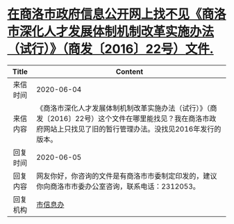 # [在商洛市政府信息公开网上找不见《商洛市深化人才发展体制机制改革实施办法（试行）》（商发〔2016〕22号）文件.](http://www.shangluo.gov.cn/zmhd/ldxxxx.jsp?urltype=leadermail.LeaderMailContentUrl&wbtreeid=1112&leadermailid=5972)

| Title |                                        Content                                         |
|:-----:|----------------------------------------------------------------------------------------|
| 来信时间  | 2020-06-04                                                                             |
| 来信内容  | 《商洛市深化人才发展体制机制改革实施办法（试行）》（商发〔2016〕22号）这个文件在哪里能找见？我在商洛市政府网站上只找见了旧的暂行管理办法。没找见2016年发行的版本。 |
| 回复时间  | 2020-06-05                                                                             |
| 回复内容  | 网友你好，你咨询的文件是有商洛市市委制定印发的，建议你向商洛市市委办公室咨询，联系电话：2312053。                                   |
| 回复机构  | [市信息办](../../category/agencies/市信息办.md)                                                |